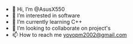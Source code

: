 - 👋 Hi, I’m @AsusX550
- 👀 I’m interested in software 
- 🌱 I’m currently learning C++
- 💞️ I’m looking to collaborate on project's
- 📫 How to reach me yoyopm2002@gmail.com

<!---
AsusX550/AsusX550 is a ✨ special ✨ repository because its `README.md` (this file) appears on your GitHub profile.
You can click the Preview link to take a look at your changes.
--->
